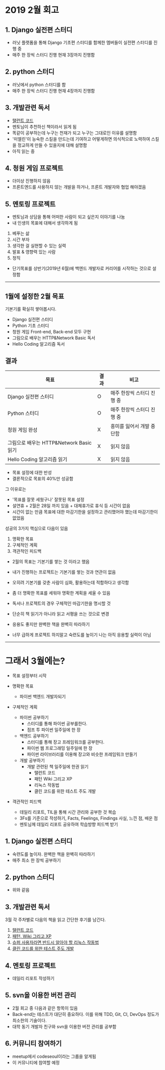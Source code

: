 # 2019 2월 회고

## 1. Django 실전편 스터디
- 러닛 플랫폼을 통해 Django 기초편 스터디를 함께한 멤버들이 실전편 스터디를 진행 중
- 매주 한 장씩 스터디 진행 현재 3장까지 진행함

## 2. python 스터디
- 러닛에서 python 스터디를 함
- 매주 한 장씩 스터디 진행 현재 4장까지 진행함

## 3. 개발관련 독서
- [탤런트 코드](http://www.yes24.com/Product/Goods/3424313)
- 멘토님이 추천하신 책이라서 읽게 됨
- 똑같이 공부하는데 누구는 천재가 되고 누구는 그대로인 이유를 설명함
- '미엘린'이 능숙한 스킬을 만드는데 기여하고 어떻게하면 의식적으로 노력하여 스킬을 정교하게 만들 수 있을지에 대해 설명함
- 아직 읽는 중

## 4. 청원 게임 프로젝트
- 더이상 진행하지 않음
- 프론트엔드를 사용하지 않는 개발을 하거나, 프론트 개발자와 협업 해야겠음

## 5. 멘토링 프로젝트
- 멘토님과 상담을 통해 어떠한 사람이 되고 싶은지 이야기를 나눔
- 내 인생의 목표에 대해서 생각하게 됨
1. 베푸는 삶
1. 시간 부자
1. 생각한 걸 실현할 수 있는 실력
1. 발표 & 영향력 있는 사람
1. 정직
- 단기목표를 상반기(2019년 6월)에 백엔드 개발자로 커리어를 시작하는 것으로 설정함

---

## 1월에 설정한 2월 목표

기본기를 확실히 쌓아봅시다.

- Django 실전편 스터디
- Python 기초 스터디
- 청원 게임 Front-end, Back-end 모두 구현
- 그림으로 배우는 HTTP&Network Basic 독서
- Hello Coding 알고리즘 독서


## 결과

| 목표                                    | 결과 | 비고   |
|-----------------------------------------|------|--------|
| Django 실전편 스터디                    | O    | 매주 한장씩 스터디 진행 중 |
| Python 스터디                           | O    | 매주 한장씩 스터디 진행 중 |
| 청원 게임 완성                          | X    | 흥미를 잃어서 개발 중단함 |
| 그림으로 배우는 HTTP&Network Basic 읽기 | X    | 읽지 않음 |
| Hello Coding 알고리즘 읽기              | X    | 읽지 않음 |

- 목표 설정에 대한 반성
- 결론적으로 목표의 40%만 성공함

그 이유로는
- '목표를 잘못 세웠구나' 잘못된 목표 설정
- 설연휴 + 2월은 28일 까지 있음 + 대체휴가로 휴식 등 시간이 없음
- 시간이 없는 만큼 목표에 대한 마감기한을 설정하고 관리했어야 했는데 마감기한이 없었음

성공의 3가지 핵심으로 다음이 있음
1. 명확한 목표
1. 구체적인 계획
1. 객관적인 피드백

- 2월의 목표는 기본기를 쌓는 것 이라고 했음
- 내가 진행하는 프로젝트는 기본기를 쌓는 것과 연관이 없음
- 오히려 기본기를 갖춘 사람이 심화, 활용하는데 적합하다고 생각함
- 좀 더 명확한 목표를 세워야 명확한 계획을 세울 수 있음

- 독서나 프로젝트의 경우 구체적인 마감기한을 명시할 것
- 단순히 책 읽기가 아니라 읽고 서평을 쓰는 것으로 변경
- 응용도 좋지만 완벽한 책을 완벽히 따라하기
- 너무 급하게 프로젝트 하지말고 숙련도를 높이기 나는 아직 응용할 실력이 아님

---

# 그래서 3월에는?

- 목표 설정부터 시작


- 명확한 목표
    - 파이썬 백엔드 개발자되기
- 구체적인 계획
    - 파이썬 공부하기
        - 스터디를 통해 파이썬 공부를한다.
        - 점프 투 파이썬 일주일에 한 장
    - 백엔드 공부하기
        - 스터디를 통해 장고 프레임워크를 공부한다.
        - 파이썬 웹 프로그래밍 일주일에 한 장
        - 파이썬 라이브러리를 이용해 장고와 비슷한 프레임워크 만들기
    - 개발 공부하기
        - 개발 관련된 책 일주일에 한권  읽기
            - 탤런트 코드
            - 패턴 Wiki 그리고 XP
            - 리눅스 작동법
            - 클린 코드를 위한 테스트 주도 개발
- 객관적인 피드백
    - 데일리 리포트, TIL을 통해 시간 관리와 공부한 것 복습
    - 3Fs를 기준으로 작성하기, Facts, Feelings, Findings 사실, 느낀 점, 배운 점 
    - 멘토님께 데일리 리포트 공유하여 학습방향 피드백 받기



## 1. Django 실전편 스터디
- 숙련도를 높이자. 완벽한 책을 완벽히 따라하기
- 매주 최소 한 장씩 공부하기

## 2. python 스터디
- 위와 같음

## 3. 개발관련 독서
3월 각 주차별로 다음의 책을 읽고 간단한 후기를 남긴다.
1. [탤런트 코드](http://www.yes24.com/Product/Goods/3424313) 
1. [패턴, Wiki 그리고 XP](http://www.yes24.com/24/goods/3696323)
1. [슈퍼 사용자라면 반드시 알아야 할 리눅스 작동법](http://www.yes24.com/Product/Goods/22404368?Acode=101)
1. [클린 코드를 위한 테스트 주도 개발](http://www.yes24.com/24/goods/16886031)

## 4. 멘토링 프로젝트
- 데일리 리포트 작성하기

## 5. svn을 이용한 버전 관리
- 2월 회고 중 다음과 같은 항목이 있음
- Back-end는 테스트가 대단히 중요하다. 이를 위해 TDD, Git, CI, DevOps 정도가 최소한의 기술이다.
- 대학 동기 개발자 친구와 svn을 이용한 버전 관리를 공부함

## 6. 커뮤니티 참여하기
- meetup에서 codeseoul이라는 그룹을 알게됨
- 이 커뮤니티에 참여할 예정